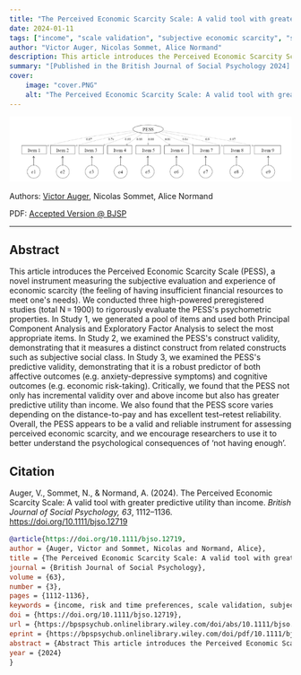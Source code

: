 ```yaml
---
title: "The Perceived Economic Scarcity Scale: A valid tool with greater predictive utility than income."
date: 2024-01-11
tags: ["income", "scale validation", "subjective economic scarcity", "subjective well-being", "cognition", "risk and time preferences"]
author: "Victor Auger, Nicolas Sommet, Alice Normand"
description: This article introduces the Perceived Economic Scarcity Scale (PESS), a novel instrument measuring the subjective evaluation and experience of economic scarcity (the feeling of having insufficient financial resources to meet one's needs). We conducted three high-powered preregistered studies (total N = 1900) to rigorously evaluate the PESS's psychometric properties. In Study 1, we generated a pool of items and used both Principal Component Analysis and Exploratory Factor Analysis to select the most appropriate items. In Study 2, we examined the PESS's construct validity, demonstrating that it measures a distinct construct from related constructs such as subjective social class. In Study 3, we examined the PESS's predictive validity, demonstrating that it is a robust predictor of both affective outcomes (e.g. anxiety-depressive symptoms) and cognitive outcomes (e.g. economic risk-taking). Critically, we found that the PESS not only has incremental validity over and above income but also has greater predictive utility than income. We also found that the PESS score varies depending on the distance-to-pay and has excellent test–retest reliability. Overall, the PESS appears to be a valid and reliable instrument for assessing perceived economic scarcity, and we encourage researchers to use it to better understand the psychological consequences of ‘not having enough’.
summary: "[Published in the British Journal of Social Psychology 2024] This paper presents the Perceived Economic Scarcity Scale (PESS), a novel instrument measuring the subjective evaluation and experience of economic scarcity (the feeling of having insufficient financial resources to meet one's needs)."
cover:
    image: "cover.PNG"
    alt: "The Perceived Economic Scarcity Scale: A valid tool with greater predictive utility than income."
---
```


![cover](cover.png)

Authors: [Victor Auger](mailto:victor.auger.ac@gmail.com), Nicolas Sommet, Alice Normand

PDF: [Accepted Version @ BJSP](https://hal.science/hal-04390018)

---

## Abstract

This article introduces the Perceived Economic Scarcity Scale (PESS), a novel instrument measuring the subjective evaluation and experience of economic scarcity (the feeling of having insufficient financial resources to meet one's needs). We conducted three high-powered preregistered studies (total N = 1900) to rigorously evaluate the PESS's psychometric properties. In Study 1, we generated a pool of items and used both Principal Component Analysis and Exploratory Factor Analysis to select the most appropriate items. In Study 2, we examined the PESS's construct validity, demonstrating that it measures a distinct construct from related constructs such as subjective social class. In Study 3, we examined the PESS's predictive validity, demonstrating that it is a robust predictor of both affective outcomes (e.g. anxiety-depressive symptoms) and cognitive outcomes (e.g. economic risk-taking). Critically, we found that the PESS not only has incremental validity over and above income but also has greater predictive utility than income. We also found that the PESS score varies depending on the distance-to-pay and has excellent test–retest reliability. Overall, the PESS appears to be a valid and reliable instrument for assessing perceived economic scarcity, and we encourage researchers to use it to better understand the psychological consequences of ‘not having enough’.

## Citation

Auger, V., Sommet, N., & Normand, A. (2024). The Perceived Economic Scarcity Scale: A valid tool with greater predictive utility than income. _British Journal of Social Psychology, 63_, 1112–1136. https://doi.org/10.1111/bjso.12719

```bibtex
@article{https://doi.org/10.1111/bjso.12719,
author = {Auger, Victor and Sommet, Nicolas and Normand, Alice},
title = {The Perceived Economic Scarcity Scale: A valid tool with greater predictive utility than income},
journal = {British Journal of Social Psychology},
volume = {63},
number = {3},
pages = {1112-1136},
keywords = {income, risk and time preferences, scale validation, subjective economic scarcity, subjective well-being},
doi = {https://doi.org/10.1111/bjso.12719},
url = {https://bpspsychub.onlinelibrary.wiley.com/doi/abs/10.1111/bjso.12719},
eprint = {https://bpspsychub.onlinelibrary.wiley.com/doi/pdf/10.1111/bjso.12719},
abstract = {Abstract This article introduces the Perceived Economic Scarcity Scale (PESS), a novel instrument measuring the subjective evaluation and experience of economic scarcity (the feeling of having insufficient financial resources to meet one's needs). We conducted three high-powered preregistered studies (total N = 1900) to rigorously evaluate the PESS's psychometric properties. In Study 1, we generated a pool of items and used both Principal Component Analysis and Exploratory Factor Analysis to select the most appropriate items. In Study 2, we examined the PESS's construct validity, demonstrating that it measures a distinct construct from related constructs such as subjective social class. In Study 3, we examined the PESS's predictive validity, demonstrating that it is a robust predictor of both affective outcomes (e.g. anxiety-depressive symptoms) and cognitive outcomes (e.g. economic risk-taking). Critically, we found that the PESS not only has incremental validity over and above income but also has greater predictive utility than income. We also found that the PESS score varies depending on the distance-to-pay and has excellent test–retest reliability. Overall, the PESS appears to be a valid and reliable instrument for assessing perceived economic scarcity, and we encourage researchers to use it to better understand the psychological consequences of ‘not having enough’.},
year = {2024}
}
```
